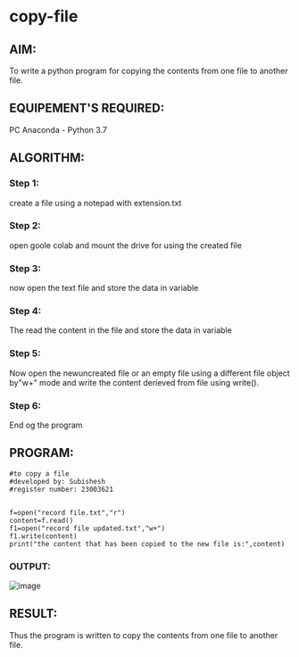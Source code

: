 # copy-file
## AIM:
To write a python program for copying the contents from one file to another file.
## EQUIPEMENT'S REQUIRED: 
PC
Anaconda - Python 3.7
## ALGORITHM: 
### Step 1:
create a file using a notepad with extension.txt
### Step 2: 
open goole colab and mount the drive for using the created file
### Step 3: 
now open the text file and store the data in variable
### Step 4:  
The read the content in the file and store the data in variable
### Step 5: 
Now open the newuncreated file or an empty file using a different file object by"w+" mode and write the content derieved from file using write().
### Step 6: 
End og the program
## PROGRAM:
```
#to copy a file
#developed by: Subishesh
#register number: 23003621


f=open("record file.txt","r")
content=f.read()
f1=open("record file updated.txt","w+")
f1.write(content)
print("the content that has been copied to the new file is:",content)
```
### OUTPUT:
![image](https://github.com/23006823/copy-file/assets/138971409/f1f65779-24f7-47cc-ba7d-97421a5055aa)
## RESULT:
Thus the program is written to copy the contents from one file to another file.
